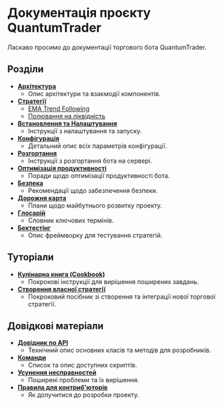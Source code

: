 # Документація проєкту QuantumTrader

Ласкаво просимо до документації торгового бота QuantumTrader.

## Розділи

*   **[Архітектура](./architecture/overview.md)**
    *   Опис архітектури та взаємодії компонентів.
*   **[Стратегії](./strategies/)**
    *   [EMA Trend Following](./strategies/ema_trend_following.md)
    *   [Полювання на ліквідність](./strategies/liquidity_hunting.md)
*   **[Встановлення та Налаштування](./setup/local_setup.md)**
    *   Інструкції з налаштування та запуску.
*   **[Конфігурація](./configuration.md)**
    *   Детальний опис всіх параметрів конфігурації.
*   **[Розгортання](./deployment.md)**
    *   Інструкції з розгортання бота на сервері.
*   **[Оптимізація продуктивності](./performance_tuning.md)**
    *   Поради щодо оптимізації продуктивності бота.
*   **[Безпека](./security.md)**
    *   Рекомендації щодо забезпечення безпеки.
*   **[Дорожня карта](./roadmap.md)**
    *   Плани щодо майбутнього розвитку проекту.
*   **[Глосарій](./glossary.md)**
    *   Словник ключових термінів.
*   **[Бектестінг](./backtesting.md)**
    *   Опис фреймворку для тестування стратегій.

## Туторіали

*   **[Кулінарна книга (Cookbook)](./cookbook.md)**
    *   Покрокові інструкції для вирішення поширених завдань.
*   **[Створення власної стратегії](./tutorials/creating_a_strategy.md)**
    *   Покроковий посібник зі створення та інтеграції нової торгової стратегії.

## Довідкові матеріали

*   **[Довідник по API](./api_reference.md)**
    *   Технічний опис основних класів та методів для розробників.
*   **[Команди](./commands.md)**
    *   Список та опис доступних скриптів.
*   **[Усунення несправностей](./troubleshooting.md)**
    *   Поширені проблеми та їх вирішення.
*   **[Правила для контриб'юторів](./contributing.md)**
    *   Як долучитися до розробки проекту.
